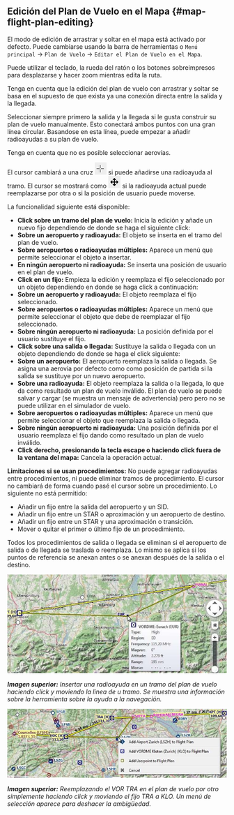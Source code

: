 ## Edición del Plan de Vuelo en el Mapa {#map-flight-plan-editing}

El modo de edición de arrastrar y soltar en el mapa está activado por defecto. Puede cambiarse usando la barra de herramientas o `Menú principal` -> `Plan de Vuelo` -> `Editar el Plan de Vuelo en el Mapa`.

Puede utilizar el teclado, la rueda del ratón o los botones sobreimpresos para desplazarse y hacer zoom mientras edita la ruta.

Tenga en cuenta que la edición del plan de vuelo con arrastrar y soltar se basa en el supuesto de que exista ya una conexión directa entre la salida y la llegada.

Seleccionar siempre primero la salida y la llegada si le gusta construir su plan de vuelo manualmente. Esto conectará ambos puntos con una gran línea circular. Basandose en esta línea, puede empezar a añadir radioayudas a su plan de vuelo.

Tenga en cuenta que no es posible seleccionar aerovías.

El cursor cambiará a una cruz ![Cursor Cross](../images/cursorcross.png) si puede añadirse una radioayuda al tramo. El cursor se mostrará como ![Cursor Move](../images/cursormove.png) si la radioayuda actual puede reemplazarse por otra o si la posición de usuario puede moverse.

La funcionalidad siguiente está disponible:

* **Click sobre un tramo del plan de vuelo:** Inicia la edición y añade un nuevo fijo dependiendo de donde se haga el siguiente click:
 *   **Sobre un aeropuerto y radioayuda:** El objeto se inserta en el tramo del plan de vuelo.
 *   **Sobre aeropuertos o radioayudas múltiples:** Aparece un menú que permite seleccionar el objeto a insertar.
 *   **En ningún aeropuerto ni radioayuda:** Se inserta una posición de usuario en el plan de vuelo.
*   **Click en un fijo:** Empieza la edición y reemplaza el fijo seleccionado por un objeto dependiendo en donde se haga click a continuación:
  *   **Sobre un aeropuerto y radioayuda:** El objeto reemplaza el fijo seleccionado.
  *   **Sobre aeropuertos o radioayudas múltiples:** Aparece un menú que permite seleccionar el objeto que debe de reemplazar el fijo seleccionado.
  *   **Sobre ningún aeropuerto ni radioayuda:** La posición definida por el usuario sustituye el fijo.
* **Click sobre una salida o llegada:** Sustituye la salida o llegada con un objeto dependiendo de donde se haga el click siguiente:
 *   **Sobre un aeropuerto:** El aeropuerto reemplaza la salida o llegada. Se asigna una aerovía por defecto como como posición de partida si la salida se sustituye por un nuevo aeropuerto.
 *   **Sobre una radioayuda:** El objeto reemplaza la salida o la llegada, lo que da como resultado un plan de vuelo inválido. El plan de vuelo se puede salvar y cargar (se muestra un mensaje de advertencia) pero pero no se puede utilizar en el simulador de vuelo.
 *   **Sobre aeropuertos o radioayudas múltiples:** Aparece un menú que permite seleccionar el objeto que reemplaza la salida o llegada.
 *   **Sobre ningún aeropuerto ni radioayuda:** Una posición definida por el usuario reemplaza el fijo dando como resultado un plan de vuelo inválido.
*   **Click derecho, presionando la tecla escape o haciendo click fuera de la ventana del mapa:** Cancela la operación actual.

**Limitaciones si se usan procedimientos:** No puede agregar radioayudas entre procedimientos, ni puede eliminar tramos de procedimiento. El cursor no cambiará de forma cuando pasé el cursor sobre un procedimiento. Lo siguiente no está permitido:
* Añadir un fijo entre la salida del aeropuerto y un SID.
* Añadir un fijo entre un STAR o aproximación y un aeropuerto de destino.
* Añadir un fijo entre un STAR y una aproximación o transición.
* Mover o quitar el primer o último fijo de un procedimiento.

Todos los procedimientos de salida o llegada se eliminan si el aeropuerto de salida o de llegada se traslada o reemplaza. Lo mismo se aplica si los puntos de referencia se anexan antes o se anexan después de la salida o el destino.

![Flight Plan Edit](../images/fpedit.jpg "Flight Plan Edit")

_**Imagen superior:** Insertar una radioayuda en un tramo del plan de vuelo haciendo click y moviendo la linea de u tramo. Se muestra una información sobre la herramienta sobre la ayuda a la navegación._

![Flight Plan Edit](../images/fpedit2.jpg "Flight Plan Edit")

_**Imagen superior:** Reemplazando el VOR TRA en el plan de vuelo por otro simplemente haciendo click y moviendo el fijo TRA a KLO. Un menú de selección aparece para deshacer la ambigüedad._